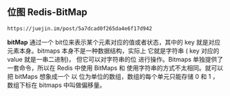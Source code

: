 ## 位图 Redis-BitMap ##

	https://juejin.im/post/5a7dcad0f265da4e6f17d942

**bitMap** 通过一个 bit位来表示某个元素对应的值或者状态，其中的 key 就是对应元素本身。bitmaps 本身不是一种数据结构，实际上 它就是字符串 ( key 对应的 value 就是一串二进制)， 但它可以对字符串的位 进行操作。Bitmaps 单独提供了一套命令，所以在 Redis 中使用 BitMaps 和 使用字符串的方式不太相同。就可以把 bitMaps 想象成一个 以 位为单位的数组，数组的每个单元只能存储  0 和 1 ，数组下标在 bitmaps 中叫做偏移量。

